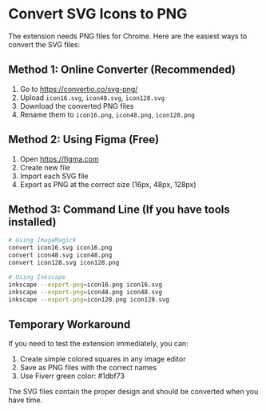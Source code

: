 # Convert SVG Icons to PNG

The extension needs PNG files for Chrome. Here are the easiest ways to convert the SVG files:

## Method 1: Online Converter (Recommended)
1. Go to https://convertio.co/svg-png/
2. Upload `icon16.svg`, `icon48.svg`, `icon128.svg`
3. Download the converted PNG files
4. Rename them to `icon16.png`, `icon48.png`, `icon128.png`

## Method 2: Using Figma (Free)
1. Open https://figma.com
2. Create new file
3. Import each SVG file
4. Export as PNG at the correct size (16px, 48px, 128px)

## Method 3: Command Line (If you have tools installed)
```bash
# Using ImageMagick
convert icon16.svg icon16.png
convert icon48.svg icon48.png
convert icon128.svg icon128.png

# Using Inkscape
inkscape --export-png=icon16.png icon16.svg
inkscape --export-png=icon48.png icon48.svg
inkscape --export-png=icon128.png icon128.svg
```

## Temporary Workaround
If you need to test the extension immediately, you can:
1. Create simple colored squares in any image editor
2. Save as PNG files with the correct names
3. Use Fiverr green color: #1dbf73

The SVG files contain the proper design and should be converted when you have time.
